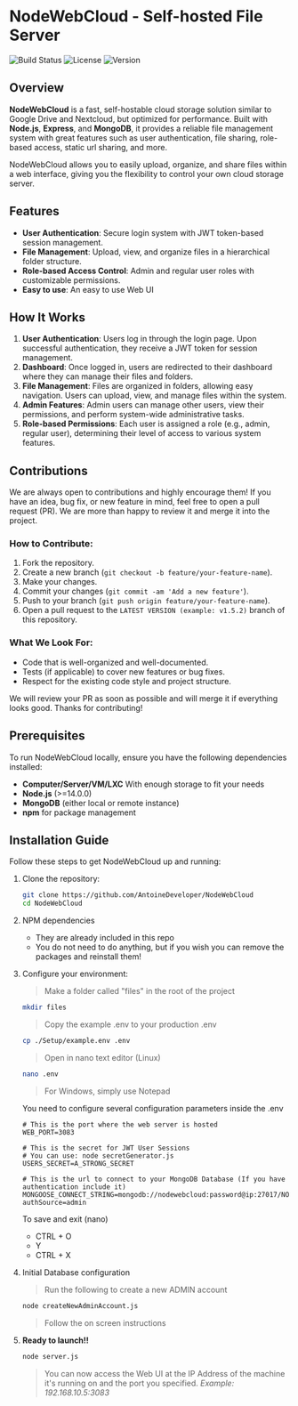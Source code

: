 # NodeWebCloud - Self-hosted File Server

![Build Status](https://img.shields.io/badge/build-passing-brightgreen)
![License](https://img.shields.io/badge/license-AntoineDeveloper-blue)
![Version](https://img.shields.io/badge/version-1.0.0-blue)

## Overview

**NodeWebCloud** is a fast, self-hostable cloud storage solution similar to Google Drive and Nextcloud, but optimized for performance. Built with **Node.js**, **Express**, and **MongoDB**, it provides a reliable file management system with great features such as user authentication, file sharing, role-based access, static url sharing, and more.

NodeWebCloud allows you to easily upload, organize, and share files within a web interface, giving you the flexibility to control your own cloud storage server.

## Features

- **User Authentication**: Secure login system with JWT token-based session management.
- **File Management**: Upload, view, and organize files in a hierarchical folder structure.
- **Role-based Access Control**: Admin and regular user roles with customizable permissions.
- **Easy to use**: An easy to use Web UI

## How It Works

1. **User Authentication**: Users log in through the login page. Upon successful authentication, they receive a JWT token for session management.
2. **Dashboard**: Once logged in, users are redirected to their dashboard where they can manage their files and folders.
3. **File Management**: Files are organized in folders, allowing easy navigation. Users can upload, view, and manage files within the system.
4. **Admin Features**: Admin users can manage other users, view their permissions, and perform system-wide administrative tasks.
5. **Role-based Permissions**: Each user is assigned a role (e.g., admin, regular user), determining their level of access to various system features.

## Contributions

We are always open to contributions and highly encourage them! If you have an idea, bug fix, or new feature in mind, feel free to open a pull request (PR). We are more than happy to review it and merge it into the project.

### How to Contribute:
1. Fork the repository.
2. Create a new branch (`git checkout -b feature/your-feature-name`).
3. Make your changes.
4. Commit your changes (`git commit -am 'Add a new feature'`).
5. Push to your branch (`git push origin feature/your-feature-name`).
6. Open a pull request to the `LATEST VERSION (example: v1.5.2)` branch of this repository.

### What We Look For:
- Code that is well-organized and well-documented.
- Tests (if applicable) to cover new features or bug fixes.
- Respect for the existing code style and project structure.

We will review your PR as soon as possible and will merge it if everything looks good. Thanks for contributing!

## Prerequisites

To run NodeWebCloud locally, ensure you have the following dependencies installed:

- **Computer/Server/VM/LXC** With enough storage to fit your needs
- **Node.js** (>=14.0.0)
- **MongoDB** (either local or remote instance)
- **npm** for package management

## Installation Guide

Follow these steps to get NodeWebCloud up and running:

1. Clone the repository:
   ```bash
   git clone https://github.com/AntoineDeveloper/NodeWebCloud
   cd NodeWebCloud
   ```

2. NPM dependencies
    - They are already included in this repo
    - You do not need to do anything, but if you wish you can remove the packages and reinstall them!

3. Configure your environment:
    > Make a folder called "files" in the root of the project
    ```bash
   mkdir files
   ```

    > Copy the example .env to your production .env

   ```bash
   cp ./Setup/example.env .env
   ```

   > Open in nano text editor (Linux)
   ```bash
   nano .env
   ```
   > For Windows, simply use Notepad

   You need to configure several configuration parameters inside the .env
   ```dosini
   # This is the port where the web server is hosted
   WEB_PORT=3083

   # This is the secret for JWT User Sessions
   # You can use: node secretGenerator.js
   USERS_SECRET=A_STRONG_SECRET

   # This is the url to connect to your MongoDB Database (If you have authentication include it)
   MONGOOSE_CONNECT_STRING=mongodb://nodewebcloud:password@ip:27017/NODEWEBCLOUD?authSource=admin
   ```

   To save and exit (nano)
    - CTRL + O
    - Y
    - CTRL + X

4. Initial Database configuration
    > Run the following to create a new ADMIN account
    ```bash
    node createNewAdminAccount.js
    ```
   > Follow the on screen instructions

5. **Ready to launch!!**
    ```bash
    node server.js
    ```

    > You can now access the Web UI at the IP Address of the machine it's running on and the port you specified. *Example: 192.168.10.5:3083*
